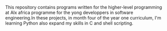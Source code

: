 This repository contains programs written for the higher-level programming  at Alx africa programme for the yong developpers in  software engineering.In these projects, in month four of the year one curriculum, I'm learning Python also expand my skills in C and shell scripting.
